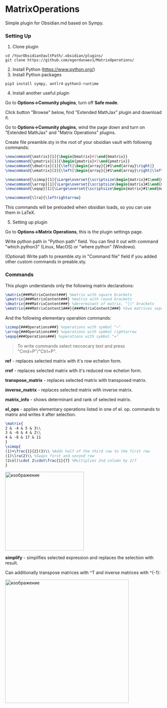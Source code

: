 # MatrixOperations
Simple plugin for Obsidian.md based on Sympy.

### Setting Up
1. Clone plugin
```
cd /YourObsidianVaultPath/.obsidian/plugins/
git clone https://github.com/egordunaev1/MatrixOperations/
```
2. Install Python (https://www.python.org/)
3. Install Python packages
```
pip3 install sympy, antlr4-python3-runtime
```
4. Install another useful plugin

Go to **Options->Comunity plugins**, turn off **Safe mode**.

Click button "Browse" below, find "Extended MathJax" plugin and download it.

Go to **Options->Comunity plugins**, wind the page down and turn on "Extended MathJax" and "Matrix Operations" plugins.

Create file preamble.sty in the root of your obsidian vault with following commands:
```LaTeX
\newcommand{\matrix}[1]{\begin{bmatrix}#1\end{bmatrix}}
\newcommand{\pmatrix}[1]{\begin{pmatrix}#1\end{pmatrix}}  
\newcommand{\dmatrix}[1]{\left|\begin{array}{}#1\end{array}\right|}
\newcommand{\ematrix}[2]{\left[\begin{array}{}#1\end{array}\right|\left.\begin{array}{}#2\end{array}\right]}

\newcommand{\simop}[1]{\Large\overset{\scriptsize\begin{matrix}#1\end{matrix}}{\sim}\normalsize}
\newcommand{\arrop}[1]{\Large\overset{\scriptsize\begin{matrix}#1\end{matrix}}{\longrightarrow}\normalsize}
\newcommand{\eqop}[1]{\Large\overset{\scriptsize\begin{matrix}#1\end{matrix}}{=}\normalsize}

\newcommand{\lra}{\leftrightarrow}
```

This commands will be preloaded when obsidian loads, so you can use them in LaTeX.

5. Setting up plugin

Go to **Options->Matrix Operations**, this is the plugin settings page.

Write python path in "Python path" field. You can find it out with command "which python3" (Linux, MacOS) or "where python" (Windows).

(Optional) Write path to preamble.sty in "Command file" field if you added other custom commands in preable.sty.


### Commands

This plugin understands only the following matrix declarations:
```LaTeX
\matrix{###MatrixContent###} %matrix with square brackets
\pmatrix{###MatrixContent###} %matrix with round brackets
\dmatrix{###MatrixContent###} %dererminant of matrix, "||" brackets
\ematrix{###MatrixContent1###}{###MatrixContent2###} %two matrices separated by "|".
```

And the following elementary operation commands:
```LaTeX
\simop{###Operations###} %operations with symbol "~"
\arrop{###Operations###} %operations with symbol rightarrow
\eqop{###Operations###} %operations with symbol "="
```

>To write commands select neccecary text and press "Cmd+P"/"Ctrl+P".

**ref** - replaces selected matrix with it's row echelon form.

**rref** - replaces selected matrix with it's reduced row echelon form.

**transpose_matrix** - replaces selected matrix with transposed matrix.

**inverse_matrix** - replaces selected matrix with inverse matrix.

**matrix_info** - shows determinant and rank of selected matrix.

**el_ops** - applies elementary operations listed in one of el. op. commands to matrix and writes it after selection.
```LaTeX
\matrix{
2 & -4 & 5 & 3\\
3 & -6 & 4 & 2\\
4 & -8 & 17 & 11
}
\simop{
(1)+\frac{1}{2}(3)\\ %Adds half of the third row to the first row
(1)\lra(2)\\ %Swaps first and second row
(2col)\cdot 2\cdot\frac{1}{7} %Multiplies 2nd column by 2/7
}
```
<img width="253" alt="изображение" src="https://user-images.githubusercontent.com/56740700/142760143-af29c18d-2179-4e81-b4e9-db5048c12703.png">

**simplify** - simplifies selected expression and replaces the selection with result.

Can additionally transpose matrices with ^T and inverse matrices with ^{-1}:

<img width="397" alt="изображение" src="https://user-images.githubusercontent.com/56740700/142760237-f664ec1b-86b9-4d9a-bf04-da2ae624d2cc.png">




